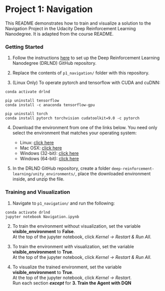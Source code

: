 # Project 1: Navigation


This README demonstrates how to train and visualize a solution to the Navigation Project in the Udacity Deep Reinforcement Learning Nanodegree. It is adapted from the course README.

### Getting Started

1. Follow the instructions [here](https://github.com/udacity/deep-reinforcement-learning#dependencies) to set up the Deep Reinforcement Learning Nanodegree (DRLND) GitHub repository.

2. Replace the contents of `p1_navigation/` folder with this repository.

3. (Linux Only) To operate pytorch and tensorflow with CUDA and cuDNN:

```
conda activate drlnd

pip uninstall tensorflow
conda install -c anaconda tensorflow-gpu

pip uninstall torch
conda install pytorch torchvision cudatoolkit=9.0 -c pytorch
```

4. Download the environment from one of the links below.  You need only select the environment that matches your operating system:
    - Linux: [click here](https://s3-us-west-1.amazonaws.com/udacity-drlnd/P1/Banana/Banana_Linux.zip)
    - Mac OSX: [click here](https://s3-us-west-1.amazonaws.com/udacity-drlnd/P1/Banana/Banana.app.zip)
    - Windows (32-bit): [click here](https://s3-us-west-1.amazonaws.com/udacity-drlnd/P1/Banana/Banana_Windows_x86.zip)
    - Windows (64-bit): [click here](https://s3-us-west-1.amazonaws.com/udacity-drlnd/P1/Banana/Banana_Windows_x86_64.zip)
    

5. In the DRLND GitHub repository, create a folder `deep-reinforcement-learning/unity_environments/`, place the downloaded environment inside, and unzip the file. 

### Training and Visualization

1. Navigate to `p1_navigation/` and run the following:

```
conda activate drlnd
jupyter notebook Navigation.ipynb
```

2. To train the environment without visualization, set the variable **visible_environment** to **False**. <br /> At the top of the jupyter notebook, click *Kernel -> Restart & Run All*. 

3. To train the environment *with* visualization, set the variable **visible_environment** to **True**. 
<br /> At the top of the jupyter notebook, click *Kernel -> Restart & Run All*. 

4. To visualize the trained environment, set the variable **visible_environment** to **True**. 
<br /> At the top of the jupyter notebook, click *Kernel -> Restart*.
<br /> Run each section _**except**_ for **3. Train the Agent with DQN**

